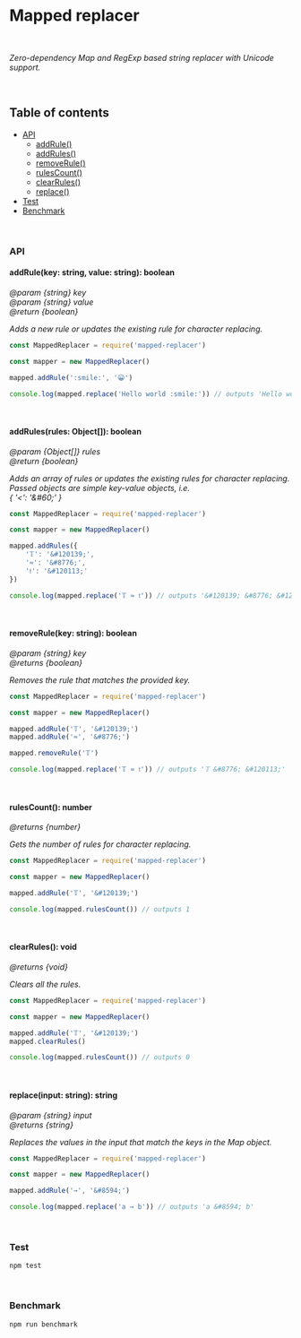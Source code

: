 # Mapped replacer

<br>

_Zero-dependency Map and RegExp based string replacer with Unicode support._

<br>

## Table of contents

<!--generated by TOC-->
- [API](#api)
  - [addRule&#40;&#41;](#addrulekey-string-value-string-boolean)
  - [addRules&#40;&#41;](#addrulesrules-object-boolean)
  - [removeRule&#40;&#41;](#removerulekey-string-boolean)
  - [rulesCount&#40;&#41;](#rulescount-number)
  - [clearRules&#40;&#41;](#clearrules-void)
  - [replace&#40;&#41;](#replaceinput-string-string)
- [Test](#test)
- [Benchmark](#benchmark)
  <!--/generated by TOC-->

<br>

### API
#### addRule(key: string, value: string): boolean

_@param {string} key_<br>
_@param {string} value_<br>
_@return {boolean}_

_Adds a new rule or updates the existing rule for character replacing._

```javascript
const MappedReplacer = require('mapped-replacer')

const mapper = new MappedReplacer()

mapped.addRule(':smile:', '😀')

console.log(mapped.replace('Hello world :smile:')) // outputs 'Hello world 😀'
```

<br>

#### addRules(rules: Object[]): boolean

_@param {Object[]} rules_<br>
_@return {boolean}_

_Adds an array of rules or updates the existing rules for character replacing._
<br>
_Passed objects are simple key-value objects, i.e.<br> { '<': '\&#60;' }_

```javascript
const MappedReplacer = require('mapped-replacer')

const mapper = new MappedReplacer()

mapped.addRules({
	'𝕋': '&#120139;',
	'≈': '&#8776;',
	'𝔱': '&#120113;'
})

console.log(mapped.replace('𝕋 ≈ 𝔱')) // outputs '&#120139; &#8776; &#120113;'
```

<br>

#### removeRule(key: string): boolean

_@param {string} key_<br>
_@returns {boolean}_

_Removes the rule that matches the provided key._

```javascript
const MappedReplacer = require('mapped-replacer')

const mapper = new MappedReplacer()

mapped.addRule('𝕋', '&#120139;')
mapped.addRule('≈', '&#8776;')

mapped.removeRule('𝕋')

console.log(mapped.replace('𝕋 ≈ 𝔱')) // outputs '𝕋 &#8776; &#120113;'
```

<br>

#### rulesCount(): number

_@returns {number}_

_Gets the number of rules for character replacing._

```javascript
const MappedReplacer = require('mapped-replacer')

const mapper = new MappedReplacer()

mapped.addRule('𝕋', '&#120139;')

console.log(mapped.rulesCount()) // outputs 1
```

<br>

#### clearRules(): void

_@returns {void}_

_Clears all the rules._

```javascript
const MappedReplacer = require('mapped-replacer')

const mapper = new MappedReplacer()

mapped.addRule('𝕋', '&#120139;')
mapped.clearRules()

console.log(mapped.rulesCount()) // outputs 0
```

<br>

#### replace(input: string): string

_@param {string} input_<br>
_@returns {string}_

_Replaces the values in the input that match the keys in the Map object._

```javascript
const MappedReplacer = require('mapped-replacer')

const mapper = new MappedReplacer()

mapped.addRule('→', '&#8594;')

console.log(mapped.replace('a → b')) // outputs 'a &#8594; b'
```

<br>

### Test

```
npm test
```

<br>

### Benchmark

```
npm run benchmark
```
